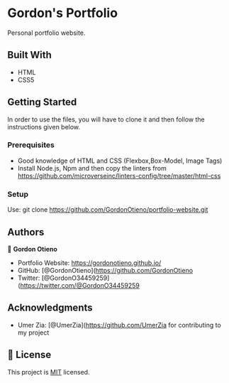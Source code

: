 # Gordon's Portfolio

Personal portfolio website.

## Built With

- HTML
- CSS5

## Getting Started

In order to use the files, you will have to clone it and then follow the instructions given below.

### Prerequisites

- Good knowledge of HTML and CSS (Flexbox,Box-Model, Image Tags)
- Install Node.js, Npm and then copy the linters from https://github.com/microverseinc/linters-config/tree/master/html-css

### Setup

Use: git clone https://github.com/GordonOtieno/portfolio-website.git

## Authors

👤 **Gordon Otieno**
- Portfolio Website: https://gordonotieno.github.io/
- GitHub: [@GordonOtieno](https://github.com/GordonOtieno
- Twitter: [@GordonO34459259](https://twitter.com/@GordonO34459259

## Acknowledgments
- Umer Zia: [@UmerZia](https://github.com/UmerZia for contributing to my project

## 📝 License

This project is [MIT](./MIT.md) licensed.
